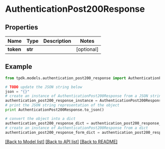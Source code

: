 # AuthenticationPost200Response


## Properties

Name | Type | Description | Notes
------------ | ------------- | ------------- | -------------
**token** | **str** |  | [optional] 

## Example

```python
from tpdk.models.authentication_post200_response import AuthenticationPost200Response

# TODO update the JSON string below
json = "{}"
# create an instance of AuthenticationPost200Response from a JSON string
authentication_post200_response_instance = AuthenticationPost200Response.from_json(json)
# print the JSON string representation of the object
print AuthenticationPost200Response.to_json()

# convert the object into a dict
authentication_post200_response_dict = authentication_post200_response_instance.to_dict()
# create an instance of AuthenticationPost200Response from a dict
authentication_post200_response_form_dict = authentication_post200_response.from_dict(authentication_post200_response_dict)
```
[[Back to Model list]](../README.md#documentation-for-models) [[Back to API list]](../README.md#documentation-for-api-endpoints) [[Back to README]](../README.md)


